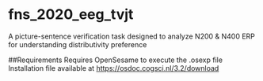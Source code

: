 # fns_2020_eeg_tvjt
A picture-sentence verification task designed to analyze N200 &amp; N400 ERP for understanding distributivity preference

##Requirements
Requires OpenSesame to execute the .osexp file
Installation file available at https://osdoc.cogsci.nl/3.2/download

